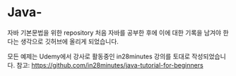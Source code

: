 # Java-
자바 기본문법을 위한 repository
처음 자바를 공부한 후에 이에 대한 기록을 남겨야 한다는 생각으로 깃허브에 올리게 되었습니다.

모든 예제는 Udemy에서 강사로 활동중인 in28minutes 강의를 토대로 작성되었습니다.
참고: https://github.com/in28minutes/java-tutorial-for-beginners
